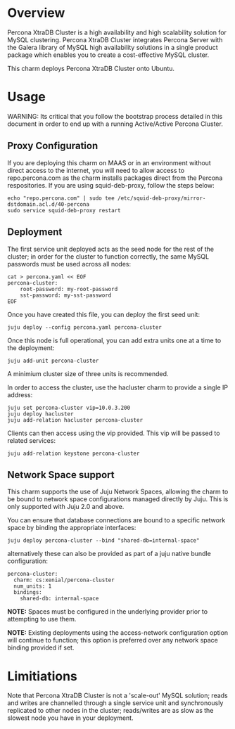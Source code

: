 Overview
========

Percona XtraDB Cluster is a high availability and high scalability solution for
MySQL clustering. Percona XtraDB Cluster integrates Percona Server with the
Galera library of MySQL high availability solutions in a single product package
which enables you to create a cost-effective MySQL cluster.

This charm deploys Percona XtraDB Cluster onto Ubuntu.

Usage
=====

WARNING: Its critical that you follow the bootstrap process detailed in this
document in order to end up with a running Active/Active Percona Cluster.

Proxy Configuration
-------------------

If you are deploying this charm on MAAS or in an environment without direct
access to the internet, you will need to allow access to repo.percona.com
as the charm installs packages direct from the Percona respositories. If you
are using squid-deb-proxy, follow the steps below:

    echo "repo.percona.com" | sudo tee /etc/squid-deb-proxy/mirror-dstdomain.acl.d/40-percona
    sudo service squid-deb-proxy restart

Deployment
----------

The first service unit deployed acts as the seed node for the rest of the
cluster; in order for the cluster to function correctly, the same MySQL passwords
must be used across all nodes:

    cat > percona.yaml << EOF
    percona-cluster:
        root-password: my-root-password
        sst-password: my-sst-password
    EOF

Once you have created this file, you can deploy the first seed unit:

    juju deploy --config percona.yaml percona-cluster

Once this node is full operational, you can add extra units one at a time to the
deployment:

    juju add-unit percona-cluster

A minimium cluster size of three units is recommended.

In order to access the cluster, use the hacluster charm to provide a single IP
address:

    juju set percona-cluster vip=10.0.3.200
    juju deploy hacluster
    juju add-relation hacluster percona-cluster

Clients can then access using the vip provided.  This vip will be passed to
related services:

    juju add-relation keystone percona-cluster

Network Space support
---------------------

This charm supports the use of Juju Network Spaces, allowing the charm to be bound to network space configurations managed directly by Juju.  This is only supported with Juju 2.0 and above.

You can ensure that database connections are bound to a specific network space by binding the appropriate interfaces:

    juju deploy percona-cluster --bind "shared-db=internal-space"

alternatively these can also be provided as part of a juju native bundle configuration:

    percona-cluster:
      charm: cs:xenial/percona-cluster
      num_units: 1
      bindings:
        shared-db: internal-space

**NOTE:** Spaces must be configured in the underlying provider prior to attempting to use them.

**NOTE:** Existing deployments using the access-network configuration option will continue to function; this option is preferred over any network space binding provided if set.

Limitiations
============

Note that Percona XtraDB Cluster is not a 'scale-out' MySQL solution; reads
and writes are channelled through a single service unit and synchronously
replicated to other nodes in the cluster; reads/writes are as slow as the
slowest node you have in your deployment.
